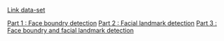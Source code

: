 [Link data-set](https://drive.google.com/file/d/1Jshwoo4KIDdCl_QkaWJ6HtGKC4JKOcU6/view?usp=sharing)

[Part 1 : Face boundry detection](./part1_face_boundary_detection.ipynb)
[Part 2 : Facial landmark detection](./part2_facial_landmark_detection.ipynb)
[Part 3 : Face boundry and facial landmark detection](./part3_face_boundary_and_facial_landmark_detection.ipynb)